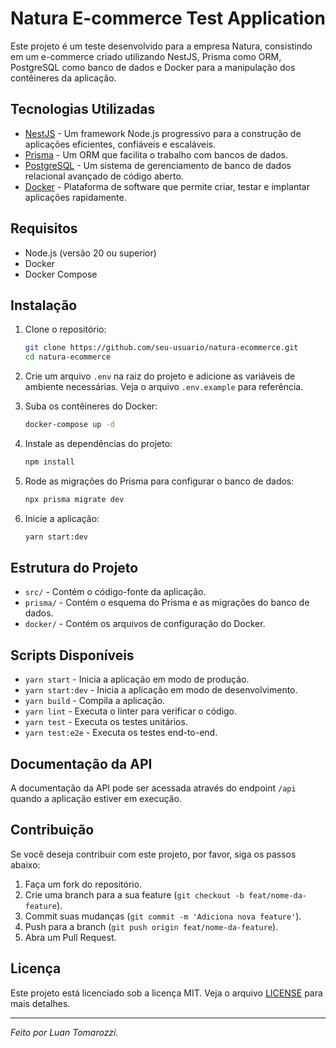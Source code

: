 # Natura E-commerce Test Application

Este projeto é um teste desenvolvido para a empresa Natura, consistindo em um e-commerce criado utilizando NestJS, Prisma como ORM, PostgreSQL como banco de dados e Docker para a manipulação dos contêineres da aplicação.

## Tecnologias Utilizadas

- [NestJS](https://nestjs.com/) - Um framework Node.js progressivo para a construção de aplicações eficientes, confiáveis e escaláveis.
- [Prisma](https://www.prisma.io/) - Um ORM que facilita o trabalho com bancos de dados.
- [PostgreSQL](https://www.postgresql.org/) - Um sistema de gerenciamento de banco de dados relacional avançado de código aberto.
- [Docker](https://www.docker.com/) - Plataforma de software que permite criar, testar e implantar aplicações rapidamente.

## Requisitos

- Node.js (versão 20 ou superior)
- Docker
- Docker Compose

## Instalação

1. Clone o repositório:

    ```bash
    git clone https://github.com/seu-usuario/natura-ecommerce.git
    cd natura-ecommerce
    ```

2. Crie um arquivo `.env` na raiz do projeto e adicione as variáveis de ambiente necessárias. Veja o arquivo `.env.example` para referência.

3. Suba os contêineres do Docker:

    ```bash
    docker-compose up -d
    ```

4. Instale as dependências do projeto:

    ```bash
    npm install
    ```

5. Rode as migrações do Prisma para configurar o banco de dados:

    ```bash
    npx prisma migrate dev
    ```

6. Inicie a aplicação:

    ```bash
    yarn start:dev
    ```

## Estrutura do Projeto

- `src/` - Contém o código-fonte da aplicação.
- `prisma/` - Contém o esquema do Prisma e as migrações do banco de dados.
- `docker/` - Contém os arquivos de configuração do Docker.

## Scripts Disponíveis

- `yarn start` - Inicia a aplicação em modo de produção.
- `yarn start:dev` - Inicia a aplicação em modo de desenvolvimento.
- `yarn build` - Compila a aplicação.
- `yarn lint` - Executa o linter para verificar o código.
- `yarn test` - Executa os testes unitários.
- `yarn test:e2e` - Executa os testes end-to-end.

## Documentação da API

A documentação da API pode ser acessada através do endpoint `/api` quando a aplicação estiver em execução.

## Contribuição

Se você deseja contribuir com este projeto, por favor, siga os passos abaixo:

1. Faça um fork do repositório.
2. Crie uma branch para a sua feature (`git checkout -b feat/nome-da-feature`).
3. Commit suas mudanças (`git commit -m 'Adiciona nova feature'`).
4. Push para a branch (`git push origin feat/nome-da-feature`).
5. Abra um Pull Request.

## Licença

Este projeto está licenciado sob a licença MIT. Veja o arquivo [LICENSE](LICENSE) para mais detalhes.

---

*Feito por Luan Tomarozzi.*